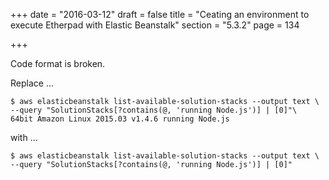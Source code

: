 +++
date = "2016-03-12"
draft = false
title = "Ceating an environment to execute Etherpad with Elastic Beanstalk"
section = "5.3.2"
page = 134

+++

Code format is broken.

Replace ...

```
$ aws elasticbeanstalk list-available-solution-stacks --output text \
--query "SolutionStacks[?contains(@, 'running Node.js')] | [0]"\
64bit Amazon Linux 2015.03 v1.4.6 running Node.js
```

with ...

```
$ aws elasticbeanstalk list-available-solution-stacks --output text \
--query "SolutionStacks[?contains(@, 'running Node.js')] | [0]"
```